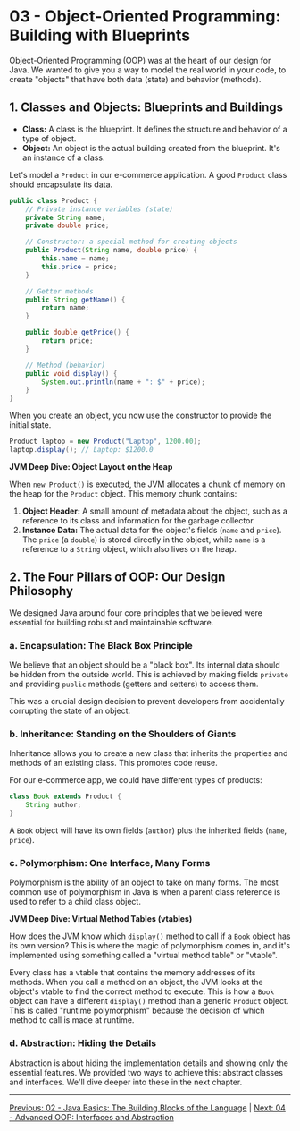 # 03 - Object-Oriented Programming: Building with Blueprints

Object-Oriented Programming (OOP) was at the heart of our design for Java. We wanted to give you a way to model the real world in your code, to create "objects" that have both data (state) and behavior (methods).

## 1. Classes and Objects: Blueprints and Buildings

*   **Class:** A class is the blueprint. It defines the structure and behavior of a type of object.
*   **Object:** An object is the actual building created from the blueprint. It's an instance of a class.

Let's model a `Product` in our e-commerce application. A good `Product` class should encapsulate its data.

```java
public class Product {
    // Private instance variables (state)
    private String name;
    private double price;

    // Constructor: a special method for creating objects
    public Product(String name, double price) {
        this.name = name;
        this.price = price;
    }

    // Getter methods
    public String getName() {
        return name;
    }

    public double getPrice() {
        return price;
    }

    // Method (behavior)
    public void display() {
        System.out.println(name + ": $" + price);
    }
}
```

When you create an object, you now use the constructor to provide the initial state.

```java
Product laptop = new Product("Laptop", 1200.00);
laptop.display(); // Laptop: $1200.0
```

**JVM Deep Dive: Object Layout on the Heap**

When `new Product()` is executed, the JVM allocates a chunk of memory on the heap for the `Product` object. This memory chunk contains:

1.  **Object Header:** A small amount of metadata about the object, such as a reference to its class and information for the garbage collector.
2.  **Instance Data:** The actual data for the object's fields (`name` and `price`). The `price` (a `double`) is stored directly in the object, while `name` is a reference to a `String` object, which also lives on the heap.

## 2. The Four Pillars of OOP: Our Design Philosophy

We designed Java around four core principles that we believed were essential for building robust and maintainable software.

### a. Encapsulation: The Black Box Principle

We believe that an object should be a "black box". Its internal data should be hidden from the outside world. This is achieved by making fields `private` and providing `public` methods (getters and setters) to access them.

This was a crucial design decision to prevent developers from accidentally corrupting the state of an object.

### b. Inheritance: Standing on the Shoulders of Giants

Inheritance allows you to create a new class that inherits the properties and methods of an existing class. This promotes code reuse.

For our e-commerce app, we could have different types of products:

```java
class Book extends Product {
    String author;
}
```
A `Book` object will have its own fields (`author`) plus the inherited fields (`name`, `price`).

### c. Polymorphism: One Interface, Many Forms

Polymorphism is the ability of an object to take on many forms. The most common use of polymorphism in Java is when a parent class reference is used to refer to a child class object.

**JVM Deep Dive: Virtual Method Tables (vtables)**

How does the JVM know which `display()` method to call if a `Book` object has its own version? This is where the magic of polymorphism comes in, and it's implemented using something called a "virtual method table" or "vtable".

Every class has a vtable that contains the memory addresses of its methods. When you call a method on an object, the JVM looks at the object's vtable to find the correct method to execute. This is how a `Book` object can have a different `display()` method than a generic `Product` object. This is called "runtime polymorphism" because the decision of which method to call is made at runtime.

### d. Abstraction: Hiding the Details

Abstraction is about hiding the implementation details and showing only the essential features. We provided two ways to achieve this: abstract classes and interfaces. We'll dive deeper into these in the next chapter.

---

[Previous: 02 - Java Basics: The Building Blocks of the Language](../02-Java-Basics/README.md) | [Next: 04 - Advanced OOP: Interfaces and Abstraction](../04-Advanced-OOP/README.md)
